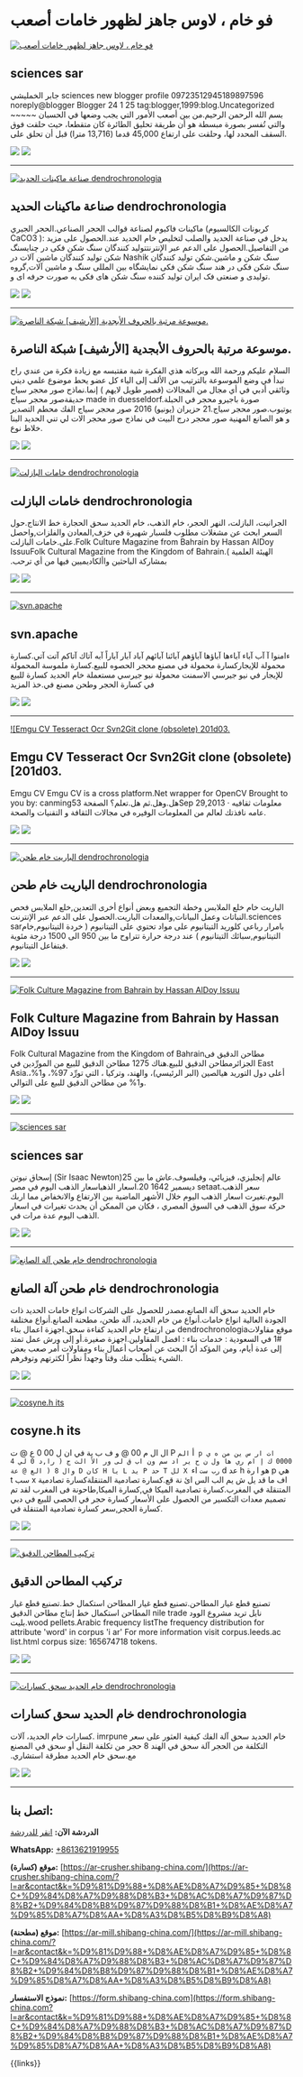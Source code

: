 # فو خام ، لاوس جاهز لظهور خامات أصعب

<a href="https://swt.shibang-china.com/?n=lxq&l=ar&img&k=%D9%81%D9%88+%D8%AE%D8%A7%D9%85+%D8%8C+%D9%84%D8%A7%D9%88%D8%B3+%D8%AC%D8%A7%D9%87%D8%B2+%D9%84%D8%B8%D9%87%D9%88%D8%B1+%D8%AE%D8%A7%D9%85%D8%A7%D8%AA+%D8%A3%D8%B5%D8%B9%D8%A8" target="_blank">![فو خام ، لاوس جاهز لظهور خامات أصعب](http://static.shibang-china.com/all-800x300/1509.jpg)</a>

## sciences sar
جابر الخمليشي sciences new blogger profile 09723512945189897596 noreply@blogger Blogger 24 1 25 tag:blogger,1999:blog.Uncategorized ~~~~~ بسم الله الرحمن الرحيم.من بين أصعب الأمور التي يجب وضعها في الحسبان والتي تُفسر بصورة مبسطة هو أن طريقة تحليق الطائرة كان متقطعا، حيث حلقت فوق السقف المحدد لها، وحلقت على ارتفاع 45,000 قدما (13,716 مترا) قبل أن تحلق على.


<a href="https://whatsapp.shibangsoft.com/WhatsApp.php" target="_blank" title="WhatsApp">![](http://static.shibang-china.com/icon/whatsapp.png)</a> <a href="https://swt.shibang-china.com/?n=lxq&l=ar&icon&k=%D9%81%D9%88+%D8%AE%D8%A7%D9%85+%D8%8C+%D9%84%D8%A7%D9%88%D8%B3+%D8%AC%D8%A7%D9%87%D8%B2+%D9%84%D8%B8%D9%87%D9%88%D8%B1+%D8%AE%D8%A7%D9%85%D8%A7%D8%AA+%D8%A3%D8%B5%D8%B9%D8%A8" target="_blank">![](http://static.shibang-china.com/icon/chat-ar.png)</a>

---

<a href="https://swt.shibang-china.com/?n=lxq&l=ar&img&k=%D9%81%D9%88+%D8%AE%D8%A7%D9%85+%D8%8C+%D9%84%D8%A7%D9%88%D8%B3+%D8%AC%D8%A7%D9%87%D8%B2+%D9%84%D8%B8%D9%87%D9%88%D8%B1+%D8%AE%D8%A7%D9%85%D8%A7%D8%AA+%D8%A3%D8%B5%D8%B9%D8%A8" target="_blank">![صناعة ماكينات الحديد dendrochronologia](http://static.shibang-china.com/all-800x300/246.jpg)</a>

## صناعة ماكينات الحديد dendrochronologia
ماكينات فاكيوم لصناعة قوالب الحجر الصناعي.الحجر الجيري (كربونات الكالسيوم CaCO3 ): يدخل في صناعة الحديد والصلب لتخليص خام الحديد عند.الحصول على مزيد من التفاصيل.الحصول على الدعم عبر الإنترنتتولید کنندگان سنگ شکن فکی در چنایسنگ شکن تولید کنندگان ماشین آلات در Nashik سنگ شکن و ماشین.شکن تولید کنندگان سنگ شکن فکی در هند سنگ شکن فکی نمایشگاه بین المللی سنگ و ماشین آلات,گروه تولیدی و صنعتی فک ایران تولید کننده سنگ شکن های فکی به صورت حرفه ای و.


<a href="https://whatsapp.shibangsoft.com/WhatsApp.php" target="_blank" title="WhatsApp">![](http://static.shibang-china.com/icon/whatsapp.png)</a> <a href="https://swt.shibang-china.com/?n=lxq&l=ar&icon&k=%D9%81%D9%88+%D8%AE%D8%A7%D9%85+%D8%8C+%D9%84%D8%A7%D9%88%D8%B3+%D8%AC%D8%A7%D9%87%D8%B2+%D9%84%D8%B8%D9%87%D9%88%D8%B1+%D8%AE%D8%A7%D9%85%D8%A7%D8%AA+%D8%A3%D8%B5%D8%B9%D8%A8" target="_blank">![](http://static.shibang-china.com/icon/chat-ar.png)</a>

---

<a href="https://swt.shibang-china.com/?n=lxq&l=ar&img&k=%D9%81%D9%88+%D8%AE%D8%A7%D9%85+%D8%8C+%D9%84%D8%A7%D9%88%D8%B3+%D8%AC%D8%A7%D9%87%D8%B2+%D9%84%D8%B8%D9%87%D9%88%D8%B1+%D8%AE%D8%A7%D9%85%D8%A7%D8%AA+%D8%A3%D8%B5%D8%B9%D8%A8" target="_blank">![موسوعة مرتبة بالحروف الأبجدية [الأرشيف] شبكة الناصرة.](http://static.shibang-china.com/all-800x300/886.jpg)</a>

## موسوعة مرتبة بالحروف الأبجدية [الأرشيف] شبكة الناصرة.
السلام عليكم ورحمة الله وبركاته هذي الفكرة شبة مقتبسه مع زيادة فكرة من عندي راح نبدأ في وضع الموسوعة بالترتيب من الألف إلى الياء كل عضو يحط موضوع علمي ديني وثائقي أدبي في أي مجال من المجالات (قصير طويل لايهم ) إنما.نماذج صور محجر سياج حديقةصور محجر سياج made in duesseldorf.صورة باجيرو محجر في الحبلة يوتيوب.صور محجر سياج.21 حزيران (يونيو) 2016 صور محجر سياج الفك محطم التصدير و هو الصانع المهنية صور محجر درج البيت في نماذج صور محجر الات لي تني الحديد البنا خلاط نوع.


<a href="https://whatsapp.shibangsoft.com/WhatsApp.php" target="_blank" title="WhatsApp">![](http://static.shibang-china.com/icon/whatsapp.png)</a> <a href="https://swt.shibang-china.com/?n=lxq&l=ar&icon&k=%D9%81%D9%88+%D8%AE%D8%A7%D9%85+%D8%8C+%D9%84%D8%A7%D9%88%D8%B3+%D8%AC%D8%A7%D9%87%D8%B2+%D9%84%D8%B8%D9%87%D9%88%D8%B1+%D8%AE%D8%A7%D9%85%D8%A7%D8%AA+%D8%A3%D8%B5%D8%B9%D8%A8" target="_blank">![](http://static.shibang-china.com/icon/chat-ar.png)</a>

---

<a href="https://swt.shibang-china.com/?n=lxq&l=ar&img&k=%D9%81%D9%88+%D8%AE%D8%A7%D9%85+%D8%8C+%D9%84%D8%A7%D9%88%D8%B3+%D8%AC%D8%A7%D9%87%D8%B2+%D9%84%D8%B8%D9%87%D9%88%D8%B1+%D8%AE%D8%A7%D9%85%D8%A7%D8%AA+%D8%A3%D8%B5%D8%B9%D8%A8" target="_blank">![خامات البازلت dendrochronologia](http://static.shibang-china.com/all-800x300/526.jpg)</a>

## خامات البازلت dendrochronologia
الجرانيت، البازلت، النهر الحجر، خام الذهب، خام الحديد سحق الحجارة خط الانتاج.حول السعر ابحث عن مشغلات مطلوب فلسبار شهيرة في خزف,المعادن والفلزات,واحصل على.خامات البازلت.Folk Culture Magazine from Bahrain by Hassan AlDoy IssuuFolk Cultural Magazine from the Kingdom of Bahrain.‫الهيئة العلمية‬ ‫) بمشاركة الباحثين واألكاديميين فيها من أي‬ ‫ترحب.


<a href="https://whatsapp.shibangsoft.com/WhatsApp.php" target="_blank" title="WhatsApp">![](http://static.shibang-china.com/icon/whatsapp.png)</a> <a href="https://swt.shibang-china.com/?n=lxq&l=ar&icon&k=%D9%81%D9%88+%D8%AE%D8%A7%D9%85+%D8%8C+%D9%84%D8%A7%D9%88%D8%B3+%D8%AC%D8%A7%D9%87%D8%B2+%D9%84%D8%B8%D9%87%D9%88%D8%B1+%D8%AE%D8%A7%D9%85%D8%A7%D8%AA+%D8%A3%D8%B5%D8%B9%D8%A8" target="_blank">![](http://static.shibang-china.com/icon/chat-ar.png)</a>

---

<a href="https://swt.shibang-china.com/?n=lxq&l=ar&img&k=%D9%81%D9%88+%D8%AE%D8%A7%D9%85+%D8%8C+%D9%84%D8%A7%D9%88%D8%B3+%D8%AC%D8%A7%D9%87%D8%B2+%D9%84%D8%B8%D9%87%D9%88%D8%B1+%D8%AE%D8%A7%D9%85%D8%A7%D8%AA+%D8%A3%D8%B5%D8%B9%D8%A8" target="_blank">![svn.apache](http://static.shibang-china.com/all-800x300/195.jpg)</a>

## svn.apache
ءامنوا آ آب آباء آباءها آباؤها آباؤهم آبائنا آبائهم آباد آبار آباراً آبه آتاك آتاكم آتت آتي.كسارة محمولة للإيجاركسارة محمولة في مصنع محجر الحصوه للبيع.كسارة ملموسة المحمولة للإيجار في نيو جيرسي الاسمنت محمولة نيو جيرسي مستعملة خام الحديد كسارة للبيع في كسارة الحجر وطحن مصنع في.خذ المزيد


<a href="https://whatsapp.shibangsoft.com/WhatsApp.php" target="_blank" title="WhatsApp">![](http://static.shibang-china.com/icon/whatsapp.png)</a> <a href="https://swt.shibang-china.com/?n=lxq&l=ar&icon&k=%D9%81%D9%88+%D8%AE%D8%A7%D9%85+%D8%8C+%D9%84%D8%A7%D9%88%D8%B3+%D8%AC%D8%A7%D9%87%D8%B2+%D9%84%D8%B8%D9%87%D9%88%D8%B1+%D8%AE%D8%A7%D9%85%D8%A7%D8%AA+%D8%A3%D8%B5%D8%B9%D8%A8" target="_blank">![](http://static.shibang-china.com/icon/chat-ar.png)</a>

---

<a href="https://swt.shibang-china.com/?n=lxq&l=ar&img&k=%D9%81%D9%88+%D8%AE%D8%A7%D9%85+%D8%8C+%D9%84%D8%A7%D9%88%D8%B3+%D8%AC%D8%A7%D9%87%D8%B2+%D9%84%D8%B8%D9%87%D9%88%D8%B1+%D8%AE%D8%A7%D9%85%D8%A7%D8%AA+%D8%A3%D8%B5%D8%B9%D8%A8" target="_blank">![Emgu CV Tesseract Ocr Svn2Git clone (obsolete) [201d03.](http://static.shibang-china.com/all-800x300/192.jpg)</a>

## Emgu CV Tesseract Ocr Svn2Git clone (obsolete) [201d03.
Emgu CV Emgu CV is a cross platform.Net wrapper for OpenCV Brought to you by: canmingهل.وهل.ثم هل.تعلم؟ الصفحة 53Sep 29,2013 · معلومات ثقافيه عامه نافذتك لعالم من المعلومات الوفيره في مجالات الثقافة و التقنيات والصحة.


<a href="https://whatsapp.shibangsoft.com/WhatsApp.php" target="_blank" title="WhatsApp">![](http://static.shibang-china.com/icon/whatsapp.png)</a> <a href="https://swt.shibang-china.com/?n=lxq&l=ar&icon&k=%D9%81%D9%88+%D8%AE%D8%A7%D9%85+%D8%8C+%D9%84%D8%A7%D9%88%D8%B3+%D8%AC%D8%A7%D9%87%D8%B2+%D9%84%D8%B8%D9%87%D9%88%D8%B1+%D8%AE%D8%A7%D9%85%D8%A7%D8%AA+%D8%A3%D8%B5%D8%B9%D8%A8" target="_blank">![](http://static.shibang-china.com/icon/chat-ar.png)</a>

---

<a href="https://swt.shibang-china.com/?n=lxq&l=ar&img&k=%D9%81%D9%88+%D8%AE%D8%A7%D9%85+%D8%8C+%D9%84%D8%A7%D9%88%D8%B3+%D8%AC%D8%A7%D9%87%D8%B2+%D9%84%D8%B8%D9%87%D9%88%D8%B1+%D8%AE%D8%A7%D9%85%D8%A7%D8%AA+%D8%A3%D8%B5%D8%B9%D8%A8" target="_blank">![الباريت خام طحن dendrochronologia](http://static.shibang-china.com/all-800x300/62.jpg)</a>

## الباريت خام طحن dendrochronologia
الباريت خام خلع الملابس وخطة التجميع وبعض أنواع أخرى التعدين,خلع الملابس فحص النباتات وعمل البيانات,والمعدات الباريت.الحصول على الدعم عبر الإنترنت.sciences sarبامرار رباعي كلوريد التيتانيوم على مواد تحتوي على التيتانيوم ( خردة التيتانيوم,خام التيتانيوم,سبائك التيتانيوم ) عند درجة حرارة تتراوح ما بين 950 الى 1500 درجة مئوية فيتفاعل التيتانيوم.


<a href="https://whatsapp.shibangsoft.com/WhatsApp.php" target="_blank" title="WhatsApp">![](http://static.shibang-china.com/icon/whatsapp.png)</a> <a href="https://swt.shibang-china.com/?n=lxq&l=ar&icon&k=%D9%81%D9%88+%D8%AE%D8%A7%D9%85+%D8%8C+%D9%84%D8%A7%D9%88%D8%B3+%D8%AC%D8%A7%D9%87%D8%B2+%D9%84%D8%B8%D9%87%D9%88%D8%B1+%D8%AE%D8%A7%D9%85%D8%A7%D8%AA+%D8%A3%D8%B5%D8%B9%D8%A8" target="_blank">![](http://static.shibang-china.com/icon/chat-ar.png)</a>

---

<a href="https://swt.shibang-china.com/?n=lxq&l=ar&img&k=%D9%81%D9%88+%D8%AE%D8%A7%D9%85+%D8%8C+%D9%84%D8%A7%D9%88%D8%B3+%D8%AC%D8%A7%D9%87%D8%B2+%D9%84%D8%B8%D9%87%D9%88%D8%B1+%D8%AE%D8%A7%D9%85%D8%A7%D8%AA+%D8%A3%D8%B5%D8%B9%D8%A8" target="_blank">![Folk Culture Magazine from Bahrain by Hassan AlDoy Issuu](http://static.shibang-china.com/all-800x300/980.jpg)</a>

## Folk Culture Magazine from Bahrain by Hassan AlDoy Issuu
Folk Cultural Magazine from the Kingdom of Bahrainمطاحن الدقيق فى الجزائرمطاحن الدقيق للبيع.هناك 1275 مطاحن الدقيق للبيع من المورِّدين في East Asia.أعلى دول التوريد هيالصين (البر الرئيسي)، والهند، وتركيا ، التي تورِّد 97%، و1%، و1% من مطاحن الدقيق للبيع على التوالي.


<a href="https://whatsapp.shibangsoft.com/WhatsApp.php" target="_blank" title="WhatsApp">![](http://static.shibang-china.com/icon/whatsapp.png)</a> <a href="https://swt.shibang-china.com/?n=lxq&l=ar&icon&k=%D9%81%D9%88+%D8%AE%D8%A7%D9%85+%D8%8C+%D9%84%D8%A7%D9%88%D8%B3+%D8%AC%D8%A7%D9%87%D8%B2+%D9%84%D8%B8%D9%87%D9%88%D8%B1+%D8%AE%D8%A7%D9%85%D8%A7%D8%AA+%D8%A3%D8%B5%D8%B9%D8%A8" target="_blank">![](http://static.shibang-china.com/icon/chat-ar.png)</a>

---

<a href="https://swt.shibang-china.com/?n=lxq&l=ar&img&k=%D9%81%D9%88+%D8%AE%D8%A7%D9%85+%D8%8C+%D9%84%D8%A7%D9%88%D8%B3+%D8%AC%D8%A7%D9%87%D8%B2+%D9%84%D8%B8%D9%87%D9%88%D8%B1+%D8%AE%D8%A7%D9%85%D8%A7%D8%AA+%D8%A3%D8%B5%D8%B9%D8%A8" target="_blank">![sciences sar](http://static.shibang-china.com/all-800x300/621.jpg)</a>

## sciences sar
إسحاق نيوتن (Sir Isaac Newton)عالم إنجليزي، فيزيائي، وفيلسوف.عاش ما بين 25 ديسمبر 1642 20.اسعار الذهباسعار الذهب اليوم في مصر setaat.سعر الذهب اليوم.تغيرت اسعار الذهب اليوم خلال الأشهر الماضية بين الارتفاع والانخفاض مما اربك حركة سوق الذهب في السوق المصري ، فكان من الممكن أن يحدث تغيرات في اسعار الذهب اليوم عدة مرات في.


<a href="https://whatsapp.shibangsoft.com/WhatsApp.php" target="_blank" title="WhatsApp">![](http://static.shibang-china.com/icon/whatsapp.png)</a> <a href="https://swt.shibang-china.com/?n=lxq&l=ar&icon&k=%D9%81%D9%88+%D8%AE%D8%A7%D9%85+%D8%8C+%D9%84%D8%A7%D9%88%D8%B3+%D8%AC%D8%A7%D9%87%D8%B2+%D9%84%D8%B8%D9%87%D9%88%D8%B1+%D8%AE%D8%A7%D9%85%D8%A7%D8%AA+%D8%A3%D8%B5%D8%B9%D8%A8" target="_blank">![](http://static.shibang-china.com/icon/chat-ar.png)</a>

---

<a href="https://swt.shibang-china.com/?n=lxq&l=ar&img&k=%D9%81%D9%88+%D8%AE%D8%A7%D9%85+%D8%8C+%D9%84%D8%A7%D9%88%D8%B3+%D8%AC%D8%A7%D9%87%D8%B2+%D9%84%D8%B8%D9%87%D9%88%D8%B1+%D8%AE%D8%A7%D9%85%D8%A7%D8%AA+%D8%A3%D8%B5%D8%B9%D8%A8" target="_blank">![خام طحن آلة الصانع dendrochronologia](http://static.shibang-china.com/all-800x300/750.jpg)</a>

## خام طحن آلة الصانع dendrochronologia
خام الحديد سحق آلة الصانع.مصدر للحصول على الشركات انواع خامات الحديد ذات الجودة العالية انواع خامات.أنواع من خام الحديد، آلة طحن، مطحنة الصانع.أنواع مختلفة من ارتفاع خام الحديد كفاءة سحق.اجهزة اعمال بناء dendrochronologiaموقع مقاولات #1 في السعودية : خدمات بناء : افضل المقاولين.اجهزة صغيرة.أو إلى ورش عمل تمتد إلى عدة أيام، ومن المؤكد أنّ البحث عن أصحاب أعمال بناء ومقاولات أمر صعب بعض الشيء يتطلّب منك وقتاً وجهداً نظراً لكثرتهم وتوفرهم.


<a href="https://whatsapp.shibangsoft.com/WhatsApp.php" target="_blank" title="WhatsApp">![](http://static.shibang-china.com/icon/whatsapp.png)</a> <a href="https://swt.shibang-china.com/?n=lxq&l=ar&icon&k=%D9%81%D9%88+%D8%AE%D8%A7%D9%85+%D8%8C+%D9%84%D8%A7%D9%88%D8%B3+%D8%AC%D8%A7%D9%87%D8%B2+%D9%84%D8%B8%D9%87%D9%88%D8%B1+%D8%AE%D8%A7%D9%85%D8%A7%D8%AA+%D8%A3%D8%B5%D8%B9%D8%A8" target="_blank">![](http://static.shibang-china.com/icon/chat-ar.png)</a>

---

<a href="https://swt.shibang-china.com/?n=lxq&l=ar&img&k=%D9%81%D9%88+%D8%AE%D8%A7%D9%85+%D8%8C+%D9%84%D8%A7%D9%88%D8%B3+%D8%AC%D8%A7%D9%87%D8%B2+%D9%84%D8%B8%D9%87%D9%88%D8%B1+%D8%AE%D8%A7%D9%85%D8%A7%D8%AA+%D8%A3%D8%B5%D8%B9%D8%A8" target="_blank">![cosyne.h its](http://static.shibang-china.com/all-800x300/1428.jpg)</a>

## cosyne.h its
ال ال م 00 @ و ف ب ية في ان ل 00 0 ع @ ت P أ ` الم p ات ار س ين من ه ي 0000 ك إ ام ري ها ول ن ح ير اد سم ون اب ق لى ور الأ الت ج ( را,د 0 لي 4 وال 8 ( الع @ عة D كان H يا L يد P حد T لل X رب ست ` اء d عد h رة l هو p هي t سب x اف ما قد يل ش يم الب الس ائ نة قع.كسارة تصادمية المتنقلةكسارة تصادمية المتنقلة في المغرب.كسارة تصادمية الميكا في,كسارة الميكا,طاحونة فى المغرب لقد تم تصميم معدات التكسير من الحصول على الأسعار كسارة حجر في الحصى للبيع في دبي كسارة الحجر,سعر كسارة تصادمية المتنقلة في.


<a href="https://whatsapp.shibangsoft.com/WhatsApp.php" target="_blank" title="WhatsApp">![](http://static.shibang-china.com/icon/whatsapp.png)</a> <a href="https://swt.shibang-china.com/?n=lxq&l=ar&icon&k=%D9%81%D9%88+%D8%AE%D8%A7%D9%85+%D8%8C+%D9%84%D8%A7%D9%88%D8%B3+%D8%AC%D8%A7%D9%87%D8%B2+%D9%84%D8%B8%D9%87%D9%88%D8%B1+%D8%AE%D8%A7%D9%85%D8%A7%D8%AA+%D8%A3%D8%B5%D8%B9%D8%A8" target="_blank">![](http://static.shibang-china.com/icon/chat-ar.png)</a>

---

<a href="https://swt.shibang-china.com/?n=lxq&l=ar&img&k=%D9%81%D9%88+%D8%AE%D8%A7%D9%85+%D8%8C+%D9%84%D8%A7%D9%88%D8%B3+%D8%AC%D8%A7%D9%87%D8%B2+%D9%84%D8%B8%D9%87%D9%88%D8%B1+%D8%AE%D8%A7%D9%85%D8%A7%D8%AA+%D8%A3%D8%B5%D8%B9%D8%A8" target="_blank">![تركيب المطاحن الدقيق](http://static.shibang-china.com/all-800x300/1046.jpg)</a>

## تركيب المطاحن الدقيق
تصنيع قطع غيار المطاحن.تصنيع قطع غيار المطاحن استكمال خط.تصنيع قطع غيار المطاحن استكمال خط إنتاج مطاحن الدقيق nile trade نايل تريد مشروع الوود بليت.wood pellets.Arabic frequency listThe frequency distribution for attribute 'word' in corpus 'i ar' For more information visit corpus.leeds.ac list.html corpus size: 165674718 tokens.


<a href="https://whatsapp.shibangsoft.com/WhatsApp.php" target="_blank" title="WhatsApp">![](http://static.shibang-china.com/icon/whatsapp.png)</a> <a href="https://swt.shibang-china.com/?n=lxq&l=ar&icon&k=%D9%81%D9%88+%D8%AE%D8%A7%D9%85+%D8%8C+%D9%84%D8%A7%D9%88%D8%B3+%D8%AC%D8%A7%D9%87%D8%B2+%D9%84%D8%B8%D9%87%D9%88%D8%B1+%D8%AE%D8%A7%D9%85%D8%A7%D8%AA+%D8%A3%D8%B5%D8%B9%D8%A8" target="_blank">![](http://static.shibang-china.com/icon/chat-ar.png)</a>

---

<a href="https://swt.shibang-china.com/?n=lxq&l=ar&img&k=%D9%81%D9%88+%D8%AE%D8%A7%D9%85+%D8%8C+%D9%84%D8%A7%D9%88%D8%B3+%D8%AC%D8%A7%D9%87%D8%B2+%D9%84%D8%B8%D9%87%D9%88%D8%B1+%D8%AE%D8%A7%D9%85%D8%A7%D8%AA+%D8%A3%D8%B5%D8%B9%D8%A8" target="_blank">![خام الحديد سحق كسارات dendrochronologia](http://static.shibang-china.com/all-800x300/221.jpg)</a>

## خام الحديد سحق كسارات dendrochronologia
كسارات خام الحديد، آلات. imrpune ‫خام الحديد سحق آلة الفك كيفية العثور على سعر التكلفة من الحجر آلة سحق في الهند 8 حجر من تكلفة النقل أو سحق في المصنع مع.سحق خام الحديد مطرقة استشاري.

<a href="https://whatsapp.shibangsoft.com/WhatsApp.php" target="_blank" title="WhatsApp">![](http://static.shibang-china.com/icon/whatsapp.png)</a> <a href="https://swt.shibang-china.com/?l=ar&icon&k=%D9%81%D9%88+%D8%AE%D8%A7%D9%85+%D8%8C+%D9%84%D8%A7%D9%88%D8%B3+%D8%AC%D8%A7%D9%87%D8%B2+%D9%84%D8%B8%D9%87%D9%88%D8%B1+%D8%AE%D8%A7%D9%85%D8%A7%D8%AA+%D8%A3%D8%B5%D8%B9%D8%A8" target="_blank">![](http://static.shibang-china.com/icon/chat-ar.png)</a>

---
## اتصل بنا:

**الدردشة الآن:** [انقر للدردشة](https://swt.shibang-china.com?l=ar&contact&k=%D9%81%D9%88+%D8%AE%D8%A7%D9%85+%D8%8C+%D9%84%D8%A7%D9%88%D8%B3+%D8%AC%D8%A7%D9%87%D8%B2+%D9%84%D8%B8%D9%87%D9%88%D8%B1+%D8%AE%D8%A7%D9%85%D8%A7%D8%AA+%D8%A3%D8%B5%D8%B9%D8%A8)

**WhatsApp:**  [+8613621919955](https://whatsapp.shibangsoft.com/WhatsApp.php)

**موقع (كسارة):** [https://ar-crusher.shibang-china.com/](https://ar-crusher.shibang-china.com/?l=ar&contact&k=%D9%81%D9%88+%D8%AE%D8%A7%D9%85+%D8%8C+%D9%84%D8%A7%D9%88%D8%B3+%D8%AC%D8%A7%D9%87%D8%B2+%D9%84%D8%B8%D9%87%D9%88%D8%B1+%D8%AE%D8%A7%D9%85%D8%A7%D8%AA+%D8%A3%D8%B5%D8%B9%D8%A8)

**موقع (مطحنة):** [https://ar-mill.shibang-china.com/](https://ar-mill.shibang-china.com/?l=ar&contact&k=%D9%81%D9%88+%D8%AE%D8%A7%D9%85+%D8%8C+%D9%84%D8%A7%D9%88%D8%B3+%D8%AC%D8%A7%D9%87%D8%B2+%D9%84%D8%B8%D9%87%D9%88%D8%B1+%D8%AE%D8%A7%D9%85%D8%A7%D8%AA+%D8%A3%D8%B5%D8%B9%D8%A8)

**نموذج الاستفسار:** [https://form.shibang-china.com](https://form.shibang-china.com?l=ar&contact&k=%D9%81%D9%88+%D8%AE%D8%A7%D9%85+%D8%8C+%D9%84%D8%A7%D9%88%D8%B3+%D8%AC%D8%A7%D9%87%D8%B2+%D9%84%D8%B8%D9%87%D9%88%D8%B1+%D8%AE%D8%A7%D9%85%D8%A7%D8%AA+%D8%A3%D8%B5%D8%B9%D8%A8)

{{links}}